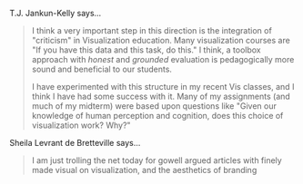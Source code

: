 T.J. Jankun-Kelly says…
>	I think a very important step in this direction is the integration of "criticism" in Visualization education. Many visualization courses are "If you have this data and this task, do this." I think, a toolbox approach with *honest* and *grounded* evaluation is pedagogically more sound and beneficial to our students. 
>	
>	I have experimented with this structure in my recent Vis classes, and I think I have had some success with it. Many of my assignments (and much of my midterm) were based upon questions like "Given our knowledge of human perception and cognition, does this choice of visualization work? Why?"
>	

Sheila Levrant de Bretteville says…
>	<p>I am  just trolling the net today for gowell argued articles with finely made visual on visualization, and the aesthetics of branding</p>
